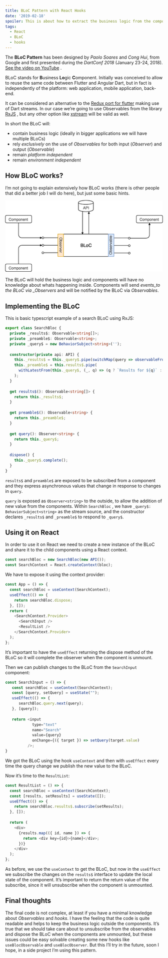 ```yaml
---
title: BLoC Pattern with React Hooks
date: '2019-02-18'
spoiler: This is about how to extract the business logic from the components in a React application using the BLoC pattern from Flutter with the new hooks API and RxJS.
tags:
  - React
  - BLoC
  - hooks
---
```


The **BLoC Pattern** has been designed by _Paolo Soares_ and _Cong Hui_, from
Google and first presented during the _DartConf 2018_ (January 23-24, 2018).
[See the video on YouTube](https://www.youtube.com/watch?v=PLHln7wHgPE) .

BLoC stands for **B**usiness **Lo**gic **C**omponent. Initially was conceived to
allow to reuse the same code between Flutter and Angular Dart, but in fact is
independently of the platform: web application, mobile application, back-end.

It can be considered an alternative to the
[Redux port for flutter](https://pub.dartlang.org/packages/flutter_redux) making
use of Dart streams. In our case we’re going to use Observables from the library
[RxJS](https://rxjs.dev/) , but any other option like
[xstream](http://staltz.github.io/xstream/) will be valid as well.

In short the BLoC will:

- contain business logic (ideally in bigger applications we will have multiple BLoCs)
- rely _exclusively_ on the use of _Observables_ for both input (_Observer_) and output (_Observable_)
- remain _platform independent_
- remain _environment independent_

## How BLoC works?

I’m not going to explain extensively how BLoC works (there is other people that
did a better job I will do here), but just some basic hints.

![BLoC Schema](bloc-schema.png)

The BLoC will hold the business logic and components will have no knowledge
about whats happening inside. Components will send _events_to the BLoC via
\_Observers_ and will be notified by the BLoC via _Observables_.

## Implementing the BLoC

This is basic typescript example of a search BLoC using RxJS:

```typescript
export class SearchBloc {
  private _results$: Observable<string[]>;
  private _preamble$: Observable<string>;
  private _query$ = new BehaviorSubject<string>('');

  constructor(private api: API) {
    this._results$ = this._query$.pipe(switchMap(query => observableFrom(this.api.search(query))));
    this._preamble$ = this.results$.pipe(
      withLatestFrom(this._query$, (_, q) => (q ? `Results for ${q}` : 'All results'))
    );
  }

  get results$(): Observable<string[]> {
    return this._results$;
  }

  get preamble$(): Observable<string> {
    return this._preamble$;
  }

  get query(): Observer<string> {
    return this._query$;
  }

  dispose() {
    this._query$.complete();
  }
}
```

`results$` and `preamble$` are exposed to be subscribed from a component and
they express asynchronous values that change in response to changes in `query`.

`query` is exposed as `Observer<string>` to the outside, to allow the addition
of new value from the components. Within `SearchBloc` , we have
`_query$: BehaviorSubject<string>` as the stream source, and the constructor
declares `_results$` and `_preamble$` to respond to `_query$`.

## Using it on React

In order to use it on React we need to create a new instance of the BLoC and
share it to the child components using a React context.

```javascript
const searchBloc = new SearchBloc(new API());
const SearchContext = React.createContext(bloc);
```

We have to expose it using the context provider:

```javascript
const App = () => {
  const searchBloc = useContext(SearchContext);
  useEffect(() => {
    return searchBloc.dispose;
  }, []);
  return (
    <SearchContext.Provider>
      <SearchInput />
      <ResultList />
    </SearchContext.Provider>
  );
};
```

It’s important to have the `useEffect` returning the dispose method of the BLoC
so it will complete the observer when the component is unmount.

Then we can publish changes to the BLoC from the `SearchInput` component:

```javascript
const SearchInput = () => {
   const searchBloc = useContext(SearchContext);
   const [query, setQuery] = useState("");
   useEffect(() => {
      searchBloc.query.next(query);
   }, [query]);

   return <input
            type="text"
            name="Search"
            value={query}
            onChange={({ target }) => setQuery(target.value)
          />;
}
```

We got the BLoC using the hook `useContext` and then with `useEffect` every time
the query change we publish the new value to the BLoC.

Now it’s time to the `ResultList`:

```javascript
const ResultList = () => {
  const searchBloc = useContext(SearchContext);
  const [results, setResults] = useState([]);
  useEffect(() => {
    return searchBloc.results$.subscribe(setResults);
  }, []);

  return (
    <div>
      {results.map(({ id, name }) => {
        return <div key={id}>{name}</div>;
      })}
    </div>
  );
};
```

As before, we use the `useContext` to get the BLoC, but now in the `useEffect`
we subscribe the changes on the `results$` interface to update the local state
of the component. It’s important to return the return value of the subscribe,
since it will unsubscribe when the component is unmounted.

## Final thoughts

The final code is not complex, at least if you have a minimal knowledge about
_Observables_ and _hooks_. I have the feeling that the code is quite readable
and helps to keep the business logic outside the components. It’s true that we
should take care about to unsubscribe from the observables and dispose the BLoC
when the components are unmounted, but these issues could be easy solvable
creating some new hooks like `useBlocObservable` and `useBlocObserver`. But this
I’ll try in the future, soon I hope, in a side project I’m using this pattern.

